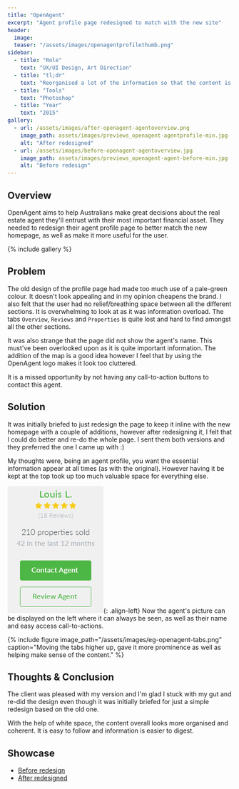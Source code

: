 ```yaml
---
title: "OpenAgent"
excerpt: "Agent profile page redesigned to match with the new site"
header:
  image:
  teaser: "/assets/images/openagentprofilethumb.png"
sidebar:
  - title: "Role"
    text: "UX/UI Design, Art Direction"
  - title: "tl;dr"
    text: "Reorganised a lot of the information so that the content is not overwhelmingly busy."
  - title: "Tools"
    text: "Photoshop"
  - title: "Year"
    text: "2015"
gallery:
  - url: /assets/images/after-openagent-agentoverview.png
    image_path: assets/images/previews_openagent-agentprofile-min.jpg
    alt: "After redesigned"
  - url: /assets/images/before-openagent-agentoverview.jpg
    image_path: assets/images/previews_openagent-agent-before-min.jpg
    alt: "Before redesign"
---
```


## Overview
OpenAgent aims to help Australians make great decisions about the real estate agent they'll entrust with their most important financial asset. They needed to redesign their agent profile page to better match the new homepage, as well as make it more useful for the user.

{% include gallery %}

## Problem
The old design of the profile page had made too much use of a pale-green colour. It doesn't look appealing and in my opinion cheapens the brand. I also felt that the user had no relief/breathing space between all the different sections. It is overwhelming to look at as it was information overload. The tabs `Overview`, `Reviews` and `Properties` is quite lost and hard to find amongst all the other sections.

It was also strange that the page did not show the agent's name. This must've been overlooked upon as it is quite important information. The addition of the map is a good idea however I feel that by using the OpenAgent logo makes it look too cluttered.

It is a missed opportunity by not having any call-to-action buttons to contact this agent.

## Solution
It was initially briefed to just redesign the page to keep it inline with the new homepage with a couple of additions, however after redesigning it, I felt that I could do better and re-do the whole page. I sent them both versions and they preferred the one I came up with :)

My thoughts were, being an agent profile, you want the essential information appear at all times (as with the original). However having it be kept at the top took up too much valuable space for everything else.

![image-left](/assets/images/eg-openagent-ctas.png){: .align-left}
Now the agent's picture can be displayed on the left where it can always be seen, as well as their name and easy access call-to-actions.

{% include figure image_path="/assets/images/eg-openagent-tabs.png" caption="Moving the tabs higher up, gave it more prominence as well as helping make sense of the content." %}

## Thoughts & Conclusion
The client was pleased with my version and I'm glad I stuck with my gut and re-did the design even though it was initially briefed for just a simple redesign based on the old one.

With the help of white space, the content overall looks more organised and coherent. It is easy to follow and information is easier to digest.

## Showcase
<ul>
  <li><a href="https://goo.gl/GMPXwG" target="_blank">Before redesign</a></li>
  <li><a href="https://goo.gl/1USo2A" target="_blank">After redesigned</a></li>
</ul>
